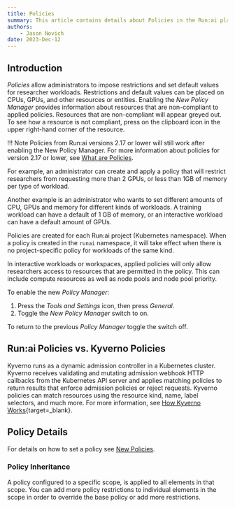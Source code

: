 ```yaml
---
title: Policies
summary: This article contains details about Policies in the Run:ai platform.
authors:
    - Jason Novich
date: 2023-Dec-12
---
```


## Introduction

*Policies* allow administrators to impose restrictions and set default values for researcher workloads. Restrictions and default values can be placed on CPUs, GPUs, and other resources or entities. Enabling the *New Policy Manager* provides information about resources that are non-compliant to applied policies. Resources that are non-compliant will appear greyed out. To see how a resource is not compliant, press on the clipboard icon in the upper right-hand corner of the resource.

!!! Note
    Policies from Run:ai versions 2.17 or lower will still work after enabling the New Policy Manager. For more information about policies for version 2.17 or lower, see [What are Policies](policies.md#what-are-policies).

For example, an administrator can create and apply a policy that will restrict researchers from requesting more than 2 GPUs, or less than 1GB of memory per type of workload.

Another example is an administrator who wants to set different amounts of CPU, GPUs and memory for different kinds of workloads. A training workload can have a default of 1 GB of memory, or an interactive workload can have a default amount of GPUs.

Policies are created for each Run:ai project (Kubernetes namespace). When a policy is created in the `runai` namespace, it will take effect when there is no project-specific policy for workloads of the same kind.

In interactive workloads or workspaces, applied policies will only allow researchers access to resources that are permitted in the policy. This can include compute resources as well as node pools and node pool priority.

To enable the new *Policy Manager*:

1. Press the *Tools and Settings* icon, then press *General*.
2. Toggle the *New Policy Manager* switch to on.

To return to the previous *Policy Manager* toggle the switch off.

## Run:ai Policies vs. Kyverno Policies

Kyverno runs as a dynamic admission controller in a Kubernetes cluster. Kyverno receives validating and mutating admission webhook HTTP callbacks from the Kubernetes API server and applies matching policies to return results that enforce admission policies or reject requests. Kyverno policies can match resources using the resource kind, name, label selectors, and much more. For more information, see [How Kyverno Works](https://kyverno.io/docs/introduction/#how-kyverno-works){target=_blank}.

## Policy Details

For details on how to set a policy see [New Policies](workspaces-policy.md).

### Policy Inheritance

A policy configured to a specific scope, is applied to all elements in that scope. You can add more policy restrictions to individual elements in the scope in order to override the base policy or add more restrictions.

